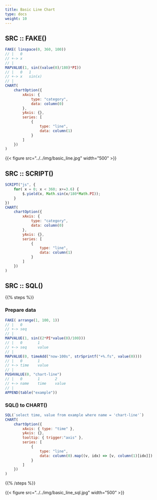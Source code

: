 ```yaml
---
title: Basic Line Chart
type: docs
weight: 10
---
```


## SRC :: FAKE()

```js {linenos=table,linenostart=1}
FAKE( linspace(0, 360, 100))
// |   0
// +-> x
// |
MAPVALUE(1, sin((value(0)/180)*PI))
// |   0   1
// +-> x   sin(x)
// |
CHART(
    chartOption({
        xAxis: {
            type: "category",
            data: column(0)
        },
        yAxis: {},
        series: [
            {
                type: "line",
                data: column(1)
            }
        ]
    })
)
```

{{< figure src="../../img/basic_line.jpg" width="500" >}}

## SRC :: SCRIPT()

```js
SCRIPT("js", {
    for( x = 0; x < 360; x+=3.6) {
        $.yield(x, Math.sin(x/180*Math.PI));
    }
})
CHART(
    chartOption({
        xAxis: {
            type: "category",
            data: column(0)
        },
        yAxis: {},
        series: [
            {
                type: "line",
                data: column(1)
            }
        ]
    })
)
```

## SRC :: SQL()

{{% steps %}}

### Prepare data

```js {linenos=table,linenostart=1}
FAKE( arrange(1, 100, 1))
// |   0
// +-> seq
// |
MAPVALUE(1, sin((2*PI*value(0)/100)))
// |   0       1
// +-> seq     value
// |
MAPVALUE(0, timeAdd("now-100s", strSprintf("+%.fs", value(0))))
// |   0       1
// +-> time    value
// |
PUSHVALUE(0, "chart-line")
// |   0       1       2
// +-> name    time    value
// |
APPEND(table("example"))
```

### SQL() to CHART()

```js {linenos=table,hl_lines=[4,10],linenostart=1}
SQL(`select time, value from example where name = 'chart-line'`)
CHART(
    chartOption({
        xAxis: { type: "time" },
        yAxis: {},
        tooltip: { trigger:"axis" },
        series: [
            {
                type: "line",
                data: column(0).map((v, idx) => [v, column(1)[idx]])
            }
        ]
    })
)
```

{{% /steps %}}

{{< figure src="../../img/basic_line_sql.jpg" width="500" >}}
